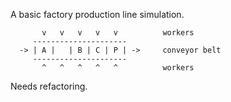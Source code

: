 A basic factory production line simulation.

```
       v   v   v   v   v          workers
     ---------------------
  -> | A |   | B | C | P | ->     conveyor belt
     ---------------------
       ^   ^   ^   ^   ^          workers
```
Needs refactoring.
